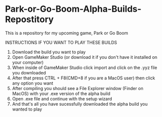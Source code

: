 # Park-or-Go-Boom-Alpha-Builds-Repostitory
This is a repository for my upcoming game, Park or Go Boom

INSTRUCTIONS IF YOU WANT TO PLAY THESE BUILDS

1. Download the build you want to play
2. Open GameMaker Studio (or download it if you don't have it installed on your computer)
3. When inside of GameMaker Studio click import and click on the .yyz file you downloaded
4. After that press CTRL + F8(CMD+8 if you are a MacOS user) then click any option you want
5. After compiling you should see a File Explorer window (Finder on MacOS) with your .exe version of the alpha build
6. Open .exe file and continue with the setup wizard
7. And that's all you have sucessfully downloaded the alpha build you wanted to play
